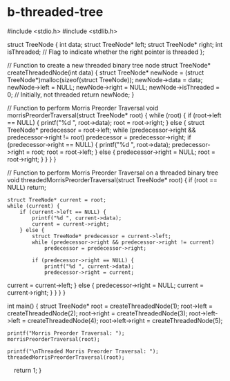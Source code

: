 # b-threaded-tree
#include <stdio.h>
#include <stdlib.h>

struct TreeNode {
    int data;
    struct TreeNode* left;
    struct TreeNode* right;
    int isThreaded; // Flag to indicate whether the right pointer is threaded
};

// Function to create a new threaded binary tree node
struct TreeNode* createThreadedNode(int data) {
    struct TreeNode* newNode = (struct TreeNode*)malloc(sizeof(struct TreeNode));
    newNode->data = data;
    newNode->left = NULL;
    newNode->right = NULL;
    newNode->isThreaded = 0; // Initially, not threaded
    return newNode;
}

// Function to perform Morris Preorder Traversal
void morrisPreorderTraversal(struct TreeNode* root) {
    while (root) {
        if (root->left == NULL) {
            printf("%d ", root->data);
            root = root->right;
        } else {
            struct TreeNode* predecessor = root->left;
            while (predecessor->right && predecessor->right != root)
                predecessor = predecessor->right;
if (predecessor->right == NULL) {
                printf("%d ", root->data);
                predecessor->right = root;
                root = root->left;
            } else {
                predecessor->right = NULL;
                root = root->right;
            }
        }
    }
}

// Function to perform Morris Preorder Traversal on a threaded binary tree
void threadedMorrisPreorderTraversal(struct TreeNode* root) {
    if (root == NULL) return;
    
    struct TreeNode* current = root;
    while (current) {
        if (current->left == NULL) {
            printf("%d ", current->data);
            current = current->right;
        } else {
            struct TreeNode* predecessor = current->left;
            while (predecessor->right && predecessor->right != current)
                predecessor = predecessor->right;

            if (predecessor->right == NULL) {
                printf("%d ", current->data);
                predecessor->right = current;
current = current->left;
            } else {
                predecessor->right = NULL;
                current = current->right;
            }
        }
    }
}

int main() {
    struct TreeNode* root = createThreadedNode(1);
    root->left = createThreadedNode(2);
    root->right = createThreadedNode(3);
    root->left->left = createThreadedNode(4);
    root->left->right = createThreadedNode(5);

    printf("Morris Preorder Traversal: ");
    morrisPreorderTraversal(root);

    printf("\nThreaded Morris Preorder Traversal: ");
    threadedMorrisPreorderTraversal(root);

    return 1;
}

